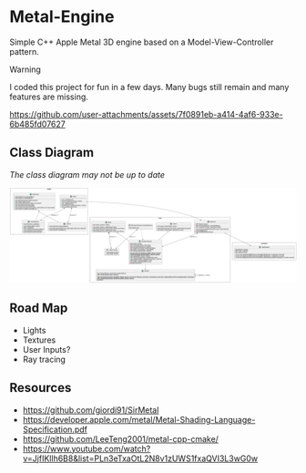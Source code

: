# Metal-Engine
Simple C++ Apple Metal 3D engine based on a Model-View-Controller pattern.

> [!WARNING]
> I coded this project for fun in a few days. Many bugs still remain and many features are missing.

https://github.com/user-attachments/assets/7f0891eb-a414-4af6-933e-6b485fd07627

## Class Diagram

*The class diagram may not be up to date*

<img src="https://github.com/abadiet/Metal-Engine/blob/main/resources/class-diagram.png">

## Road Map
- Lights
- Textures
- User Inputs?
- Ray tracing

## Resources

- https://github.com/giordi91/SirMetal
- https://developer.apple.com/metal/Metal-Shading-Language-Specification.pdf
- https://github.com/LeeTeng2001/metal-cpp-cmake/
- https://www.youtube.com/watch?v=JjfIKllh6B8&list=PLn3eTxaOtL2N8v1zUWS1fxaQVI3L3wG0w
